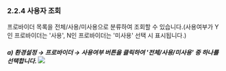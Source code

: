 ### 2.2.4 사용자 조회

프로바이더 목록을 전체/사용/미사용으로 분류하여 조회할 수 있습니다.\(사용여부가 Y인 프로바이더는 '사용', N인 프로바이더는 '미사용' 선택 시 표시됩니다.\)

##### a\)    환경설정 → 프로바이더  →  사용여부 버튼을 클릭하여 '전체/사용/미사용' 중 하나를 선택합니다.  ![](/assets/프로조회.png)



